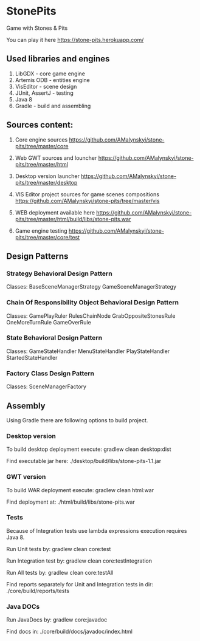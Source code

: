 # StonePits
Game with Stones &amp; Pits

You can play it here https://stone-pits.herokuapp.com/

## Used libraries and engines 

1) LibGDX - core game engine
2) Artemis ODB - entities engine
3) VisEditor - scene design
4) JUnit, AssertJ - testing
5) Java 8 
6) Gradle - build and assembling 

## Sources content:

1) Core engine sources 
https://github.com/AMalynskyi/stone-pits/tree/master/core

2) Web GWT sources and louncher 
https://github.com/AMalynskyi/stone-pits/tree/master/html

3) Desktop version launcher
https://github.com/AMalynskyi/stone-pits/tree/master/desktop

4) VIS Editor project sources for game scenes compositions
https://github.com/AMalynskyi/stone-pits/tree/master/vis

5) WEB deployment available here
https://github.com/AMalynskyi/stone-pits/tree/master/html/build/libs/stone-pits.war

6) Game engine testing
https://github.com/AMalynskyi/stone-pits/tree/master/core/test

## Design Patterns

### Strategy Behavioral Design Pattern
Classes:
BaseSceneManagerStrategy
GameSceneManagerStrategy

### Chain Of Responsibility Object Behavioral Design Pattern
Classes:
GamePlayRuler
RulesChainNode
GrabOppositeStonesRule
OneMoreTurnRule
GameOverRule

### State Behavioral Design Pattern
Classes:
GameStateHandler
MenuStateHandler
PlayStateHandler
StartedStateHandler

### Factory Class Design Pattern
Classes:
SceneManagerFactory

## Assembly

Using Gradle there are following options to build project.

### Desktop version

To build desktop deployment execute:
gradlew clean desktop:dist

Find executable jar here:
./desktop/build/libs/stone-pits-1.1.jar

### GWT version

To build WAR deployment execute:
gradlew clean html:war

Find deployment at:
./html/build/libs/stone-pits.war

### Tests

Because of Integration tests use lambda expressions execution requires Java 8.

Run Unit tests by:
gradlew clean core:test

Run Integration test by:
gradlew clean core:testIntegration

Run All tests by:
gradlew clean core:testAll

Find reports separately for Unit and Integration tests in dir:
./core/build/reports/tests

### Java DOCs

Run JavaDocs by:
gradlew core:javadoc

Find docs in:
./core/build/docs/javadoc/index.html

